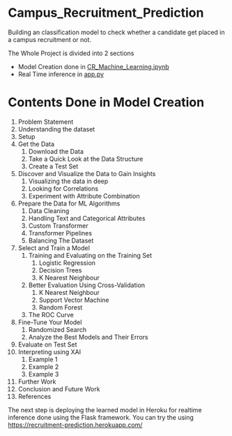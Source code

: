 # Campus_Recruitment_Prediction
Building an classification model to check whether a candidate get placed in a campus recruitment or not.

The Whole Project is divided into 2 sections
- Model Creation done in [CR_Machine_Learning.ipynb](https://github.com/Kirushikesh/Campus_Recruitment_Prediction/blob/main/CR_Machine_Learning.ipynb)
- Real Time inference in [app.py](https://github.com/Kirushikesh/Campus_Recruitment_Prediction/blob/main/app.py)

# Contents Done in Model Creation

1. Problem Statement
2. Understanding the dataset
3. Setup
4. Get the Data
    1. Download the Data
    2. Take a Quick Look at the Data Structure
    3. Create a Test Set
5. Discover and Visualize the Data to Gain Insights
    1. Visualizing the data in deep
    2. Looking for Correlations
    3. Experiment with Attribute Combination
6. Prepare the Data for ML Algorithms
    1. Data Cleaning
    2. Handling Text and Categorical Attributes
    3. Custom Transformer
    4. Transformer Pipelines
    5. Balancing The Dataset
7. Select and Train a Model
    1. Training and Evaluating on the Training Set
        1. Logistic Regression
        2. Decision Trees
        3. K Nearest Neighbour
    2. Better Evaluation Using Cross-Validation
        1. K Nearest Neighbour
        2. Support Vector Machine
        3. Random Forest
    3. The ROC Curve
8. Fine-Tune Your Model
    1. Randomized Search
    2. Analyze the Best Models and Their Errors
9. Evaluate on Test Set
10. Interpreting using XAI
    1. Example 1
    2. Example 2
    3. Example 3
11. Further Work
12. Conclusion and Future Work
13. References

The next step is deploying the learned model in Heroku for realtime inference done using the Flask framework. You can try the using https://recruitment-prediction.herokuapp.com/
